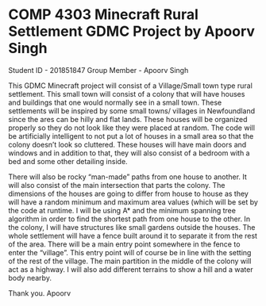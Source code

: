 # COMP 4303 Minecraft Rural Settlement GDMC Project by Apoorv Singh

Student ID - 201851847
Group Member -  Apoorv Singh

This GDMC Minecraft project will consist of a Village/Small town type rural settlement.
This small town will consist of a colony that will have houses and buildings that one would normally see in a small town.
These settlements will be inspired by some small towns/ villages in Newfoundland since the ares can be hilly and flat lands.
These houses will be organized properly so they do not look like they were placed at random.
The code will be artificially intelligent to not put a lot of houses in a small area so that the colony doesn’t look so cluttered.
These houses will have main doors and windows and in addition to that, they will also consist of a bedroom with a bed and some other detailing inside.

There will also be rocky “man-made” paths from one house to another.
It will also consist of the main intersection that parts the colony.
The dimensions of the houses are going to differ from house to house as they will have a random minimum and maximum area values (which will be set by the code at runtime.
I will be using A* and the minimum spanning tree algorithm in order to find the shortest path from one house to the other. 
In the colony, I will have structures like small gardens outside the houses.
The whole settlement will have a fence built around it to separate it from the rest of the area.
There will be a main entry point somewhere in the fence to enter the “village”.
This entry point will of course be in line with the setting of the rest of the village.
The main partition in the middle of the colony will act as a highway.
I will also add different terrains to show a hill and a water body nearby.

Thank you.
Apoorv
